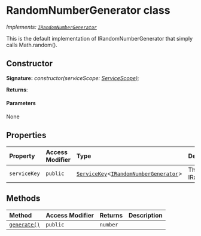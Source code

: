 # RandomNumberGenerator class

_Implements: [`IRandomNumberGenerator`](../../sp-core-library/interface/irandomnumbergenerator.md)_





This is the default implementation of IRandomNumberGenerator that simply calls Math.random().


## Constructor


**Signature:** _constructor(serviceScope: [ServiceScope](../../sp-core-library/class/servicescope.md));_

**Returns**: 



#### Parameters
None


## Properties

| Property	   | Access Modifier | Type	| Description|
|:-------------|:----|:-------|:-----------|
|`serviceKey`     | `public` | [`ServiceKey`](../../sp-core-library/class/servicekey.md)<[`IRandomNumberGenerator`](../../sp-core-library/interface/irandomnumbergenerator.md)> | The service key for IRandomNumberGenerator. |




## Methods

| Method	   | Access Modifier | Returns	| Description|
|:-------------|:----|:-------|:-----------|
|[`generate()`](generate-randomnumbergenerator.md)     | `public` | `number` |  |





